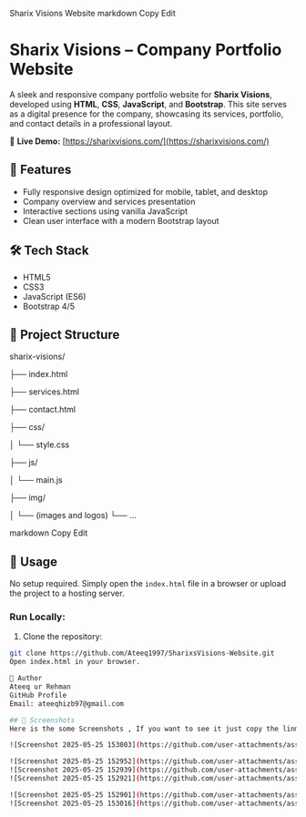 Sharix Visions Website
markdown
Copy
Edit
# Sharix Visions – Company Portfolio Website

A sleek and responsive company portfolio website for **Sharix Visions**, developed using **HTML**, **CSS**, **JavaScript**, and **Bootstrap**. This site serves as a digital presence for the company, showcasing its services, portfolio, and contact details in a professional layout.

🔗 **Live Demo:** [https://sharixvisions.com/](https://sharixvisions.com/)

## 📌 Features

- Fully responsive design optimized for mobile, tablet, and desktop
- Company overview and services presentation
- Interactive sections using vanilla JavaScript
- Clean user interface with a modern Bootstrap layout

## 🛠 Tech Stack

- HTML5
- CSS3
- JavaScript (ES6)
- Bootstrap 4/5

## 📂 Project Structure

sharix-visions/

├── index.html

├── services.html

├── contact.html

├── css/

│ └── style.css

├── js/

│ └── main.js

├── img/

│ └── (images and logos)
└── ...

markdown
Copy
Edit

## 🚀 Usage

No setup required. Simply open the `index.html` file in a browser or upload the project to a hosting server.

### Run Locally:

1. Clone the repository:
```bash
git clone https://github.com/Ateeq1997/SharixsVisions-Website.git
Open index.html in your browser.

👤 Author
Ateeq ur Rehman
GitHub Profile
Email: ateeqhizb97@gmail.com

## 📸 Screenshots
Here is the some Screenshots , If you want to see it just copy the linmk of screenshot and paste in Browser.

![Screenshot 2025-05-25 153003](https://github.com/user-attachments/assets/70e264d7-68e3-436d-908c-57550c20d3cc)

![Screenshot 2025-05-25 152952](https://github.com/user-attachments/assets/9334996e-7173-4135-a4e9-fd2aca1f9e4e)
![Screenshot 2025-05-25 152939](https://github.com/user-attachments/assets/084678a9-893f-42ca-9660-282efd9fc761)
![Screenshot 2025-05-25 152921](https://github.com/user-attachments/assets/d4d3a6e9-b626-48eb-ad3b-159ac975d24e)

![Screenshot 2025-05-25 152901](https://github.com/user-attachments/assets/0e3b4754-937d-4587-85a9-8e95bde9cf4c)
![Screenshot 2025-05-25 153016](https://github.com/user-attachments/assets/6609cedd-19fc-4560-80d2-ff2e86542863)

